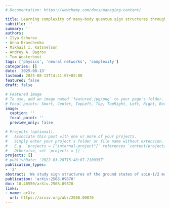 ```yaml
---
# Documentation: https://wowchemy.com/docs/managing-content/

title: Learning complexity of many-body quantum sign structures through the lens of Boolean Fourier analysis
subtitle: ''
summary: ''
authors:
- Ilya Schurov
- Anna Kravchenko
- Mikhail I. Katsnelson
- Andrey A. Bagrov
- Tom Westerhout
tags: ['physics', 'neural networks', 'complexity']
categories: []
date: '2025-08-13'
lastmod: 2025-08-13T14:41:07+02:00
featured: false
draft: false

# Featured image
# To use, add an image named `featured.jpg/png` to your page's folder.
# Focal points: Smart, Center, TopLeft, Top, TopRight, Left, Right, BottomLeft, Bottom, BottomRight.
image:
  caption: ''
  focal_point: ''
  preview_only: false

# Projects (optional).
#   Associate this post with one or more of your projects.
#   Simply enter your project's folder or file name without extension.
#   E.g. `projects = ["internal-project"]` references `content/project/deep-learning/index.md`.
#   Otherwise, set `projects = []`.
projects: []
# publishDate: '2022-03-28T15:48:07.210035Z'
publication_types:
- '2'
abstract: 'We study sign structures of the ground states of spin-1/2 magnetic systems using the methods of Boolean Fourier analysis. Previously it was shown that the sign structures of frustrated systems are of complex nature: specifically, neural networks of popular architectures lack the generalization ability necessary to effectively reconstruct sign structures in supervised learning settings. This is believed to be an obstacle for applications of neural quantum states to frustrated systems. In the present work, we develop an alternative language for the analysis of sign structures based on representing them as polynomial functions defined on the Boolean hypercube - an approach called Boolean Fourier analysis. We discuss the relations between the properties of the Boolean Fourier series and the learning complexity of sign structures, and demonstrate that such polynomials can potentially serve as variational ansätze for the complex sign structures that dramatically outperform neural networks in terms of generalization ability. While ansätze of this type cannot yet be directly used in the context of variational optimization, they indicate that the complexity of sign structures is not an insurmountable curse, and can potentially be learned with better designed NQS architectures. Finally, we show how augmenting data with Boolean functions can aid sign prediction by neural networks.'
publication: 'arXiv:2508.09870'
doi: 10.48550/arXiv.2508.09870
links:
- name: arXiv
  url: https://arxiv.org/abs/2508.09870
---
```

